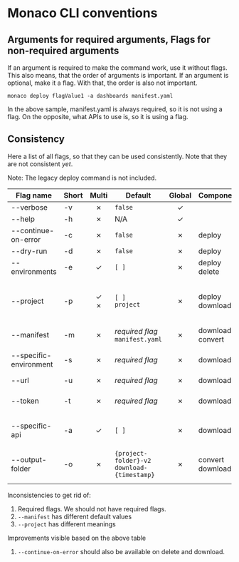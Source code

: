 
# Monaco CLI conventions

## Arguments for required arguments, Flags for non-required arguments

If an argument is required to make the command work, use it without flags. This also means, that the order of arguments is important.
If an argument is optional, make it a flag. With that, the order is also not important.

```shell
monaco deploy flagValue1 -a dashboards manifest.yaml
```

In the above sample, manifest.yaml is always required, so it is not using a flag.
On the opposite, what APIs to use is, so it is using a flag.

## Consistency

Here a list of all flags, so that they can be used consistently. Note that they are not consistent *yet*.

Note: The legacy deploy command is not included.

| Flag name              | Short |  Multi  | Default                                          | Global | Components           | Description                                                                     |
|------------------------|-------|:-------:|--------------------------------------------------|:------:|----------------------|---------------------------------------------------------------------------------|
| --verbose              | -v    |    ✗    | `false`                                          |   ✓    |                      | Enable debug logging                                                            |
| --help                 | -h    |    ✗    | N/A                                              |   ✓    |                      | Print help                                                                      |
| --continue-on-error    | -c    |    ✗    | `false`                                          |   ✗    | deploy               | Proceed even if an error occurs                                                 |
| --dry-run              | -d    |    ✗    | `false`                                          |   ✗    | deploy               | Use validation mode                                                             |
| --environments         | -e    |    ✓    | `[ ]`                                            |   ✗    | deploy<br/>delete    | What environments to deploy                                                     |
| --project              | -p    | ✓<br/>✗ | `[ ]`<br/>`project`                              |   ✗    | deploy<br/>download  | What projects to deploy<br/>In what project-folder to save the downloaded files |
| --manifest             | -m    |    ✗    | *required flag*<br/>`manifest.yaml`              |   ✗    | download<br/>convert | What manifest file to use                                                       |
| --specific-environment | -s    |    ✗    | *required flag*                                  |   ✗    | download             | What specific environment in the manifest to use                                |
| --url                  | -u    |    ✗    | *required flag*                                  |   ✗    | download             | The URL to use                                                                  |
| --token                | -t    |    ✗    | *required flag*                                  |   ✗    | download             | The environment variable to use to download                                     |
| --specific-api         | -a    |    ✓    | `[ ]`                                            |   ✗    | download             | The list of apis to download, if not specified all are used                     |
| --output-folder        | -o    |    ✗    | `{project-folder}-v2`<br/>`download-{timestamp}` |   ✗    | convert<br/>download              | The directory to put the converted/downloaded files                             |        

Inconsistencies to get rid of:
1. Required flags. We should not have required flags.
2. `--manifest` has different default values
3. `--project` has different meanings

Improvements visible based on the above table
1. `--continue-on-error` should also be available on delete and download.
